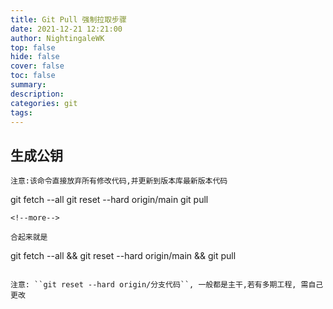 ```yaml
---
title: Git Pull 强制拉取步骤
date: 2021-12-21 12:21:00
author: NightingaleWK
top: false
hide: false
cover: false
toc: false
summary: 
description: 
categories: git
tags:
---
```

## 生成公钥
```
注意:该命令直接放弃所有修改代码,并更新到版本库最新版本代码

```
git fetch --all
git reset --hard origin/main
git pull
```
<!--more-->

合起来就是

```
git fetch --all && git reset --hard origin/main && git pull
```

注意: ``git reset --hard origin/分支代码``, 一般都是主干,若有多期工程, 需自己更改